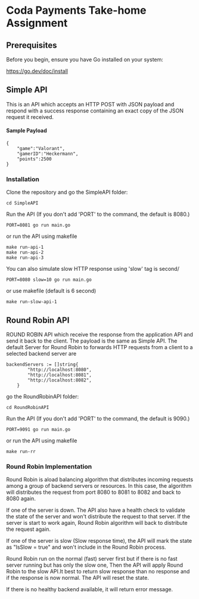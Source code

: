 # Coda Payments Take-home Assignment

## Prerequisites

Before you begin, ensure you have Go installed on your system:

https://go.dev/doc/install

## Simple API

This is an API which accepts an HTTP POST with JSON payload and respond with a success response containing an exact copy of the JSON request it received.

#### Sample Payload

```
{
    "game":"Valorant",
    "gamerID":"Heckermann",
    "points":2500
}
```

### Installation

Clone the repository and go the SimpleAPI folder:

```
cd SimpleAPI
```

Run the API (If you don't add 'PORT' to the command, the default is 8080.)

```
PORT=8081 go run main.go
```

or run the API using makefile

```
make run-api-1
make run-api-2
make run-api-3
```

You can also simulate slow HTTP response using 'slow' tag is second/

```
PORT=8080 slow=10 go run main.go
```

or use makefile (default is 6 second)

```
make run-slow-api-1
```

## Round Robin API

ROUND ROBIN API which receive the response from the application API and send it back to the client. The payload is the same as Simple API. The default Server for Round Robin to forwards HTTP requests from a client to a selected backend server are

```
backendServers := []string{
		"http://localhost:8080",
		"http://localhost:8081",
		"http://localhost:8082",
	}
```

go the RoundRobinAPI folder:

```
cd RoundRobinAPI
```

Run the API (If you don't add 'PORT' to the command, the default is 9090.)

```
PORT=9091 go run main.go
```

or run the API using makefile

```
make run-rr
```

### Round Robin Implementation

Round Robin is aload balancing algorithm that distributes incoming requests among a group of backend servers or resources. In this case, the algorithm will distributes the request from port 8080 to 8081 to 8082 and back to 8080 again.

If one of the server is down. The API also have a health check to validate the state of the server and won't distribute the request to that server. If the server is start to work again, Round Robin algorithm will back to distribute the request again.

If one of the server is slow (Slow response time), the API will mark the state as "IsSlow = true" and won't include in the Round Robin process.

Round Robin run on the normal (fast) server first but if there is no fast server running but has only the slow one, Then the API will apply Round Robin to the slow API.It best to return slow response than no response and if the response is now normal. The API will reset the state.

If there is no healthy backend available, it will return error message.
